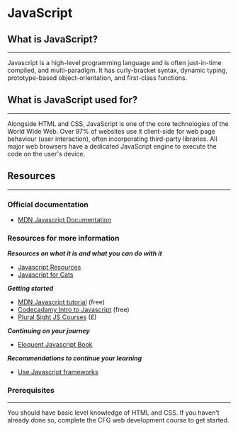 # JavaScript

## What is JavaScript?
---
Javascript is a high-level programming language and is often just-in-time compiled, and multi-paradigm. It has curly-bracket syntax, dynamic typing, prototype-based object-orientation, and first-class functions.

## What is JavaScript used for?
---
Alongside HTML and CSS, JavaScript is one of the core technologies of the World Wide Web. Over 97% of websites use it client-side for web page behaviour (user interaction), often incorporating third-party libraries. All major web browsers have a dedicated JavaScript engine to execute the code on the user's device.

## Resources
---
### Official documentation
<ul>
  <li><a href="https://developer.mozilla.org/en-US/docs/Web/JavaScript/Guide">MDN Javascript Documentation</a></li>
</ul>

### Resources for more information
***Resources on what it is and what you can do with it***

<ul>
  <li><a href="https://www.javascript.com/resources">Javascript Resources</a></li>
  <li><a href="http://jsforcats.com/">Javascript for Cats</a></li>
</ul>

***Getting started***
<ul>
  <li><a href="https://developer.mozilla.org/en-US/docs/Web/Tutorials">MDN Javascript tutorial</a> (free)</li>
  <li><a href="https://www.codecademy.com/learn/introduction-to-javascript">Codecadamy Intro to Javascript</a> (free)</li>
  <li><a href="https://www.pluralsight.com/browse/software-development/javascript?aid=7010a000002BZNLAA4 ">Plural Sight JS Courses</a> (£)</li>
</ul>

***Continuing on your journey***
<ul>
  <li><a href="http://eloquentjavascript.net/"> Eloquent Javascript Book</a></li>
</ul>

***Recommendations to continue your learning***

<ul>
  <li><a href="javascript-frameworks.md">Use Javascript frameworks</a></li>
</ul>

### Prerequisites
---
You should have basic level knowledge of HTML and CSS. If you haven’t already done so, complete the CFG web development course to get started.
